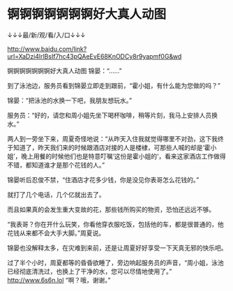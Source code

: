 # 锕锕锕锕锕锕锕好大真人动图

↓↓↓最/新/观/看/入/口↓↓↓

http://www.baidu.com/link?url=XaDzi4lrlBsIf7hc43pQAeEvE68KnODCy8r9yapmf0G&wd

锕锕锕锕锕锕锕好大真人动图
锦晏：“……”

到了泳池边，服务员看到锦晏立即走到跟前，“霍小姐，有什么能为您做的吗？”

锦晏：“把泳池的水换一下吧，我朋友想玩水。”

服务员：“好的，请您和周小姐先坐下喝杯咖啡，稍等片刻，我马上安排人员换水。”

两人到一旁坐下来，周夏奇怪地说：“从昨天入住我就觉得哪里不对劲，这下我终于知道了，昨天我们来的时候跟酒店对接的人是楼棣，可那些人喊的却是‘霍小姐’，晚上用餐的时候他们也是特意叮嘱‘这份是霍小姐的’，看来这家酒店工作做得不错，都知道谁才是那个花钱的人。”

锦晏听后忍俊不禁，“住酒店才花多少钱，你是没见你表哥怎么花钱的。”

就打了几个电话，几个亿就出去了。

而且如果真的会发生重大变故的花，那些钱所购买的物资，恐怕还远远不够。

“我表哥？你在开什么玩笑，你看他穿衣服吃饭，包括他的车，都是很普通的，他花钱从来都不会大手大脚。”周夏说。

锦晏也没解释太多，在灾难到来前，还是让周夏好好享受一下天真无邪的快乐吧。

过了半个小时，周夏都等的昏昏欲睡了，旁边响起服务员的声音，“周小姐，泳池已经彻底清洗过，也换上了干净的水，您可以尽情地使用了。”
http://www.6s6n.lol
“啊？哦，谢谢。”

